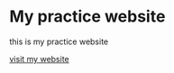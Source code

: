 # My practice website 
this is my practice website

[visit my website](https://jonayed-nasir.github.io/practice/)